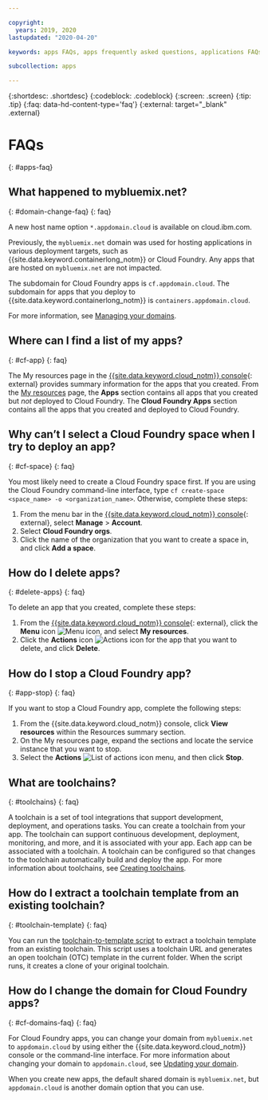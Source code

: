 ```yaml
---

copyright:
  years: 2019, 2020
lastupdated: "2020-04-20"

keywords: apps FAQs, apps frequently asked questions, applications FAQs, applications frequently asked questions

subcollection: apps

---
```


{:shortdesc: .shortdesc}
{:codeblock: .codeblock}
{:screen: .screen}
{:tip: .tip}
{:faq: data-hd-content-type='faq'}
{:external: target="_blank" .external}

# FAQs
{: #apps-faq}

## What happened to mybluemix.net?
{: #domain-change-faq}
{: faq}

A new host name option `*.appdomain.cloud` is available on cloud.ibm.com.

Previously, the `mybluemix.net` domain was used for hosting applications in various deployment targets, such as {{site.data.keyword.containerlong_notm}} or Cloud Foundry. Any apps that are hosted on `mybluemix.net` are not impacted.

The subdomain for Cloud Foundry apps is `cf.appdomain.cloud`. The subdomain for apps that you deploy to {{site.data.keyword.containerlong_notm}} is `containers.appdomain.cloud`.

For more information, see [Managing your domains](/docs/apps?topic=apps-update-domain).

## Where can I find a list of my apps?
{: #cf-app}
{: faq}

The My resources page  in the [{{site.data.keyword.cloud_notm}} console](https://{DomainName}){: external} provides summary information for the apps that you created. From the [My resources](https://cloud.ibm.com/resources) page, the **Apps** section contains all apps that you created but *not* deployed to Cloud Foundry. The **Cloud Foundry Apps** section contains all the apps that you created and deployed to Cloud Foundry.

## Why can’t I select a Cloud Foundry space when I try to deploy an app?
{: #cf-space}
{: faq}

You most likely need to create a Cloud Foundry space first. If you are using the Cloud Foundry command-line interface, type `cf create-space <space_name> -o <organization_name>`. Otherwise, complete these steps:

1. From the menu bar in the [{{site.data.keyword.cloud_notm}} console](https://{DomainName}){: external}, select **Manage** > **Account**.
2. Select **Cloud Foundry orgs**.
3. Click the name of the organization that you want to create a space in, and click **Add a space**.

## How do I delete apps?
{: #delete-apps}
{: faq}

To delete an app that you created, complete these steps:

1. From the [{{site.data.keyword.cloud_notm}} console](https://{DomainName}){: external}, click the **Menu** icon ![Menu icon](../icons/icon_hamburger.svg), and select **My resources**.
2. Click the **Actions** icon ![Actions icon](../icons/action-menu-icon.svg) for the app that you want to delete, and click **Delete**.

## How do I stop a Cloud Foundry app?
{: #app-stop}
{: faq}

If you want to stop a Cloud Foundry app, complete the following steps:

1. From the {{site.data.keyword.cloud_notm}} console, click **View resources** within the Resources summary section.
1. On the My resources page, expand the sections and locate the service instance that you want to stop.
1. Select the **Actions** ![List of actions icon](../icons/action-menu-icon.svg) menu, and then click **Stop**.

## What are toolchains?
{: #toolchains}
{: faq}

A toolchain is a set of tool integrations that support development, deployment, and operations tasks. You can create a toolchain from your app. The toolchain can support continuous development, deployment, monitoring, and more, and it is associated with your app. Each app can be associated with a toolchain. A toolchain can be configured so that changes to the toolchain automatically build and deploy the app. For more information about toolchains, see [Creating toolchains](/docs/ContinuousDelivery?topic=ContinuousDelivery-toolchains_getting_started).

## How do I extract a toolchain template from an existing toolchain?
{: #toolchain-template}
{: faq}

You can run the [toolchain-to-template script](https://github.com/open-toolchain/toolchain-to-template#setup) to extract a toolchain template from an existing toolchain. This script uses a toolchain URL and generates an open toolchain (OTC) template in the current folder. When the script runs, it creates a clone of your original toolchain.

## How do I change the domain for Cloud Foundry apps?
{: #cf-domains-faq}
{: faq}

For Cloud Foundry apps, you can change your domain from `mybluemix.net` to `appdomain.cloud` by using either the {{site.data.keyword.cloud_notm}} console or the command-line interface. For more information about changing your domain to `appdomain.cloud`, see [Updating your domain](/docs/cloud-foundry-public?topic=cloud-foundry-public-update-domain).

When you create new apps, the default shared domain is `mybluemix.net`, but `appdomain.cloud` is another domain option that you can use.
